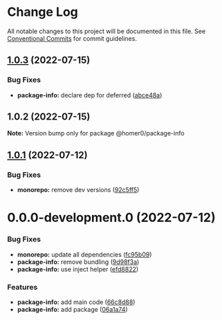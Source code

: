 # Change Log

All notable changes to this project will be documented in this file.
See [Conventional Commits](https://conventionalcommits.org) for commit guidelines.

## [1.0.3](https://github.com/homer0/packages/compare/@homer0/package-info@1.0.2...@homer0/package-info@1.0.3) (2022-07-15)

### Bug Fixes

- **package-info:** declare dep for deferred ([abce48a](https://github.com/homer0/packages/commit/abce48aeb4566cd6a8dea20b97cd9633064439e9))

## 1.0.2 (2022-07-15)

**Note:** Version bump only for package @homer0/package-info

## [1.0.1](https://github.com/homer0/packages/compare/@homer0/package-info@0.0.0-development.0...@homer0/package-info@1.0.1) (2022-07-12)

### Bug Fixes

- **monorepo:** remove dev versions ([92c5ff5](https://github.com/homer0/packages/commit/92c5ff5cc9c579879f371c08edbc111b7e1d4319))

# 0.0.0-development.0 (2022-07-12)

### Bug Fixes

- **monorepo:** update all dependencies ([fc95b09](https://github.com/homer0/packages/commit/fc95b096bc4c2976ba5cd9c7354890137b66a3bd))
- **package-info:** remove bundling ([9d98f3a](https://github.com/homer0/packages/commit/9d98f3aa35ac8fdbfaefb7de9cfdda01defb5719))
- **package-info:** use inject helper ([efd8822](https://github.com/homer0/packages/commit/efd8822c11935d188423de53b36ac505b69b5364))

### Features

- **package-info:** add main code ([66c8d88](https://github.com/homer0/packages/commit/66c8d8824cb7190866552c658493148682483af7))
- **package-info:** add package ([06a1a74](https://github.com/homer0/packages/commit/06a1a74e98b1b145c32f18a4dc2fcd8e078670a6))
